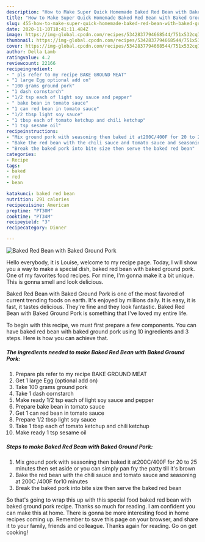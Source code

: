 ```yaml
---
description: "How to Make Super Quick Homemade Baked Red Bean with Baked Ground Pork"
title: "How to Make Super Quick Homemade Baked Red Bean with Baked Ground Pork"
slug: 455-how-to-make-super-quick-homemade-baked-red-bean-with-baked-ground-pork
date: 2020-11-10T18:41:11.484Z
image: https://img-global.cpcdn.com/recipes/5342837794668544/751x532cq70/baked-red-bean-with-baked-ground-pork-recipe-main-photo.jpg
thumbnail: https://img-global.cpcdn.com/recipes/5342837794668544/751x532cq70/baked-red-bean-with-baked-ground-pork-recipe-main-photo.jpg
cover: https://img-global.cpcdn.com/recipes/5342837794668544/751x532cq70/baked-red-bean-with-baked-ground-pork-recipe-main-photo.jpg
author: Della Lamb
ratingvalue: 4.2
reviewcount: 22166
recipeingredient:
- " pls refer to my recipe BAKE GROUND MEAT"
- "1 large Egg optional add on"
- "100 grams ground pork"
- "1 dash cornstarch"
- "1/2 tsp each of light soy sauce and pepper"
- " bake bean in tomato sauce"
- "1 can red bean in tomato sauce"
- "1/2 tbsp light soy sauce"
- "1 tbsp each of tomato ketchup and chili ketchup"
- "1 tsp sesame oil"
recipeinstructions:
- "Mix ground pork with seasoning then baked it at200C/400F for 20 to 25 minutes then set aside or you can simply pan fry the patty till it&#39;s brown"
- "Bake the red bean with the chili sauce and tomato sauce and seasoning at 200C /400F for10 minutes"
- "Break the baked pork into bite size then serve the baked red bean"
categories:
- Recipe
tags:
- baked
- red
- bean

katakunci: baked red bean 
nutrition: 291 calories
recipecuisine: American
preptime: "PT30M"
cooktime: "PT34M"
recipeyield: "3"
recipecategory: Dinner

---
```



![Baked Red Bean with Baked Ground Pork](https://img-global.cpcdn.com/recipes/5342837794668544/751x532cq70/baked-red-bean-with-baked-ground-pork-recipe-main-photo.jpg)

Hello everybody, it is Louise, welcome to my recipe page. Today, I will show you a way to make a special dish, baked red bean with baked ground pork. One of my favorites food recipes. For mine, I'm gonna make it a bit unique. This is gonna smell and look delicious.



Baked Red Bean with Baked Ground Pork is one of the most favored of current trending foods on earth. It's enjoyed by millions daily. It is easy, it is fast, it tastes delicious. They're fine and they look fantastic. Baked Red Bean with Baked Ground Pork is something that I've loved my entire life.


To begin with this recipe, we must first prepare a few components. You can have baked red bean with baked ground pork using 10 ingredients and 3 steps. Here is how you can achieve that.

<!--inarticleads1-->

##### The ingredients needed to make Baked Red Bean with Baked Ground Pork:

1. Prepare  pls refer to my recipe BAKE GROUND MEAT
1. Get 1 large Egg (optional add on)
1. Take 100 grams ground pork
1. Take 1 dash cornstarch
1. Make ready 1/2 tsp each of light soy sauce and pepper
1. Prepare  bake bean in tomato sauce
1. Get 1 can red bean in tomato sauce
1. Prepare 1/2 tbsp light soy sauce
1. Take 1 tbsp each of tomato ketchup and chili ketchup
1. Make ready 1 tsp sesame oil




<!--inarticleads2-->

##### Steps to make Baked Red Bean with Baked Ground Pork:

1. Mix ground pork with seasoning then baked it at200C/400F for 20 to 25 minutes then set aside or you can simply pan fry the patty till it&#39;s brown
1. Bake the red bean with the chili sauce and tomato sauce and seasoning at 200C /400F for10 minutes
1. Break the baked pork into bite size then serve the baked red bean




So that's going to wrap this up with this special food baked red bean with baked ground pork recipe. Thanks so much for reading. I am confident you can make this at home. There is gonna be more interesting food in home recipes coming up. Remember to save this page on your browser, and share it to your family, friends and colleague. Thanks again for reading. Go on get cooking!
